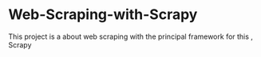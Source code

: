 
# Web-Scraping-with-Scrapy
This project is a about web scraping with the principal framework for this , Scrapy

